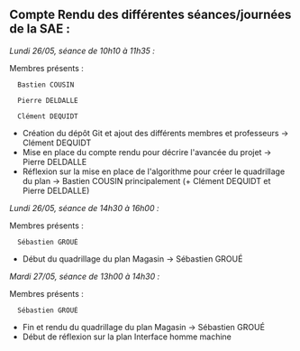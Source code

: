 ## __Compte Rendu des différentes séances/journées de la SAE :__

  *Lundi 26/05, séance de 10h10 à 11h35 :*
  
  Membres présents : 
  
      Bastien COUSIN
      
      Pierre DELDALLE
      
      Clément DEQUIDT
    
- Création du dépôt Git et ajout des différents membres et professeurs -> Clément DEQUIDT
- Mise en place du compte rendu pour décrire l'avancée du projet -> Pierre DELDALLE
- Réflexion sur la mise en place de l'algorithme pour créer le quadrillage du plan -> Bastien COUSIN principalement (+ Clément DEQUIDT et Pierre DELDALLE)


*Lundi 26/05, séance de 14h30 à 16h00 :*
  
  Membres présents : 

      Sébastien GROUÉ


- Début du quadrillage du plan Magasin -> Sébastien GROUÉ



*Mardi 27/05, séance de 13h00 à 14h30 :*
  
  Membres présents : 

      Sébastien GROUÉ


- Fin et rendu du quadrillage du plan Magasin -> Sébastien GROUÉ
- Début de réflexion sur la plan Interface homme machine

